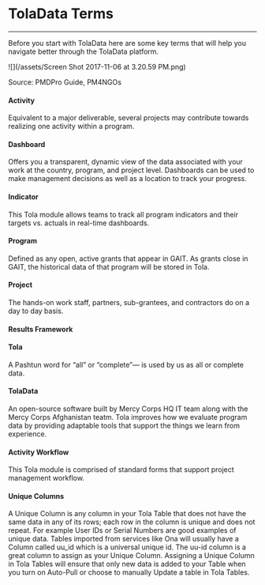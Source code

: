 # TolaData Terms

---

Before you start with TolaData here are some key terms that will help you navigate better through the TolaData platform.

![](/assets/Screen Shot 2017-11-06 at 3.20.59 PM.png)

Source: PMDPro Guide, PM4NGOs

#### **Activity**

Equivalent to a major deliverable, several projects may contribute towards realizing one activity within a program.

#### **Dashboard**

Offers you a transparent, dynamic view of the data associated with your work at the country, program, and project level. Dashboards can be used to make management decisions as well as a location to track your progress.

#### **Indicator**

This Tola module allows teams to track all program indicators and their targets vs. actuals in real-time dashboards.

#### **Program**

Defined as any open, active grants that appear in GAIT. As grants close in GAIT, the historical data of that program will be stored in Tola.

#### **Project**

The hands-on work staff, partners, sub-grantees, and contractors do on a day to day basis.

#### Results Framework

#### **Tola**

A Pashtun word for “all” or “complete”— is used by us as all or complete data.

#### **TolaData**

An open-source software built by Mercy Corps HQ IT team along with the Mercy Corps Afghanistan teatm. Tola improves how we evaluate program data by providing adaptable tools that support the things we learn from experience.

#### Activity **Workflow**

This Tola module is comprised of standard forms that support project management workflow.

#### **Unique Columns**

A Unique Column is any column in your Tola Table that does not have the same data in any of its rows; each row in the column is unique and does not repeat.  For example User IDs or Serial Numbers are good examples of unique data. Tables imported from services like Ona will usually have a Column called uu\_id which is a universal unique id. The uu-id column is a great column to assign as your Unique Column.  Assigning a Unique Column in Tola Tables will ensure that only new data is added to your Table when you turn on Auto-Pull or choose to manually Update a table in Tola Tables.

